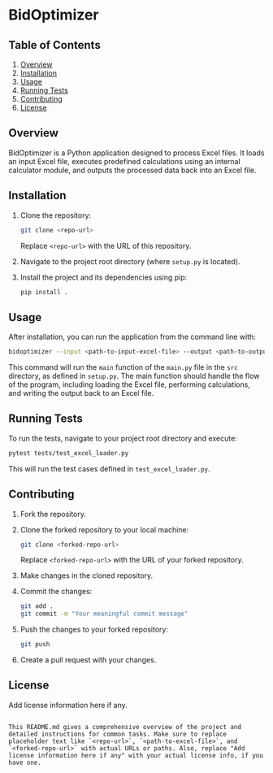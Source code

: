
# BidOptimizer

## Table of Contents
1. [Overview](#overview)
2. [Installation](#installation)
3. [Usage](#usage)
4. [Running Tests](#running-tests)
5. [Contributing](#contributing)
6. [License](#license)

## Overview <a name="overview"></a>

BidOptimizer is a Python application designed to process Excel files. It loads an input Excel file, executes predefined calculations using an internal calculator module, and outputs the processed data back into an Excel file.

## Installation <a name="installation"></a>

1. Clone the repository:

   ```bash
   git clone <repo-url>
   ```

   Replace `<repo-url>` with the URL of this repository.

2. Navigate to the project root directory (where `setup.py` is located).
3. Install the project and its dependencies using pip:

   ```bash
   pip install .
   ```

## Usage <a name="usage"></a>

After installation, you can run the application from the command line with:

```bash
bidoptimizer --input <path-to-input-excel-file> --output <path-to-output-excel-file>
```

This command will run the `main` function of the `main.py` file in the `src` directory, as defined in `setup.py`. The main function should handle the flow of the program, including loading the Excel file, performing calculations, and writing the output back to an Excel file.

## Running Tests <a name="running-tests"></a>

To run the tests, navigate to your project root directory and execute:

```bash
pytest tests/test_excel_loader.py
```

This will run the test cases defined in `test_excel_loader.py`.

## Contributing <a name="contributing"></a>

1. Fork the repository.
2. Clone the forked repository to your local machine:

   ```bash
   git clone <forked-repo-url>
   ```

   Replace `<forked-repo-url>` with the URL of your forked repository.

3. Make changes in the cloned repository.
4. Commit the changes:

   ```bash
   git add .
   git commit -m "Your meaningful commit message"
   ```

5. Push the changes to your forked repository:

   ```bash
   git push
   ```

6. Create a pull request with your changes.

## License <a name="license"></a>

Add license information here if any.
```

This README.md gives a comprehensive overview of the project and detailed instructions for common tasks. Make sure to replace placeholder text like `<repo-url>`, `<path-to-excel-file>`, and `<forked-repo-url>` with actual URLs or paths. Also, replace "Add license information here if any" with your actual license info, if you have one.